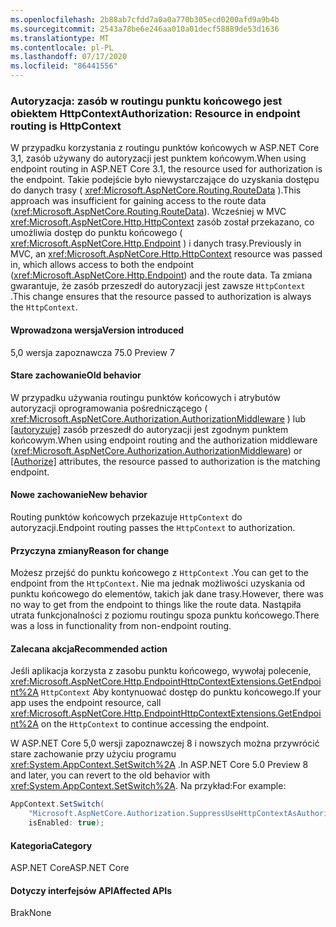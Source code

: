```yaml
---
ms.openlocfilehash: 2b88ab7cfdd7a0a0a770b305ecd0200afd9a9b4b
ms.sourcegitcommit: 2543a78be6e246aa010a01decf58889de53d1636
ms.translationtype: MT
ms.contentlocale: pl-PL
ms.lasthandoff: 07/17/2020
ms.locfileid: "86441556"
---
```

### <a name="authorization-resource-in-endpoint-routing-is-httpcontext"></a><span data-ttu-id="e5c5b-101">Autoryzacja: zasób w routingu punktu końcowego jest obiektem HttpContext</span><span class="sxs-lookup"><span data-stu-id="e5c5b-101">Authorization: Resource in endpoint routing is HttpContext</span></span>

<span data-ttu-id="e5c5b-102">W przypadku korzystania z routingu punktów końcowych w ASP.NET Core 3,1, zasób używany do autoryzacji jest punktem końcowym.</span><span class="sxs-lookup"><span data-stu-id="e5c5b-102">When using endpoint routing in ASP.NET Core 3.1, the resource used for authorization is the endpoint.</span></span> <span data-ttu-id="e5c5b-103">Takie podejście było niewystarczające do uzyskania dostępu do danych trasy ( <xref:Microsoft.AspNetCore.Routing.RouteData> ).</span><span class="sxs-lookup"><span data-stu-id="e5c5b-103">This approach was insufficient for gaining access to the route data (<xref:Microsoft.AspNetCore.Routing.RouteData>).</span></span> <span data-ttu-id="e5c5b-104">Wcześniej w MVC <xref:Microsoft.AspNetCore.Http.HttpContext> zasób został przekazano, co umożliwia dostęp do punktu końcowego ( <xref:Microsoft.AspNetCore.Http.Endpoint> ) i danych trasy.</span><span class="sxs-lookup"><span data-stu-id="e5c5b-104">Previously in MVC, an <xref:Microsoft.AspNetCore.Http.HttpContext> resource was passed in, which allows access to both the endpoint (<xref:Microsoft.AspNetCore.Http.Endpoint>) and the route data.</span></span> <span data-ttu-id="e5c5b-105">Ta zmiana gwarantuje, że zasób przeszedł do autoryzacji jest zawsze `HttpContext` .</span><span class="sxs-lookup"><span data-stu-id="e5c5b-105">This change ensures that the resource passed to authorization is always the `HttpContext`.</span></span>

#### <a name="version-introduced"></a><span data-ttu-id="e5c5b-106">Wprowadzona wersja</span><span class="sxs-lookup"><span data-stu-id="e5c5b-106">Version introduced</span></span>

<span data-ttu-id="e5c5b-107">5,0 wersja zapoznawcza 7</span><span class="sxs-lookup"><span data-stu-id="e5c5b-107">5.0 Preview 7</span></span>

#### <a name="old-behavior"></a><span data-ttu-id="e5c5b-108">Stare zachowanie</span><span class="sxs-lookup"><span data-stu-id="e5c5b-108">Old behavior</span></span>

<span data-ttu-id="e5c5b-109">W przypadku używania routingu punktów końcowych i atrybutów autoryzacji oprogramowania pośredniczącego ( <xref:Microsoft.AspNetCore.Authorization.AuthorizationMiddleware> ) lub [[autoryzuje]](xref:Microsoft.AspNetCore.Authorization.AuthorizeAttribute) zasób przeszedł do autoryzacji jest zgodnym punktem końcowym.</span><span class="sxs-lookup"><span data-stu-id="e5c5b-109">When using endpoint routing and the authorization middleware (<xref:Microsoft.AspNetCore.Authorization.AuthorizationMiddleware>) or [[Authorize]](xref:Microsoft.AspNetCore.Authorization.AuthorizeAttribute) attributes, the resource passed to authorization is the matching endpoint.</span></span>

#### <a name="new-behavior"></a><span data-ttu-id="e5c5b-110">Nowe zachowanie</span><span class="sxs-lookup"><span data-stu-id="e5c5b-110">New behavior</span></span>

<span data-ttu-id="e5c5b-111">Routing punktów końcowych przekazuje `HttpContext` do autoryzacji.</span><span class="sxs-lookup"><span data-stu-id="e5c5b-111">Endpoint routing passes the `HttpContext` to authorization.</span></span>

#### <a name="reason-for-change"></a><span data-ttu-id="e5c5b-112">Przyczyna zmiany</span><span class="sxs-lookup"><span data-stu-id="e5c5b-112">Reason for change</span></span>

<span data-ttu-id="e5c5b-113">Możesz przejść do punktu końcowego z `HttpContext` .</span><span class="sxs-lookup"><span data-stu-id="e5c5b-113">You can get to the endpoint from the `HttpContext`.</span></span> <span data-ttu-id="e5c5b-114">Nie ma jednak możliwości uzyskania od punktu końcowego do elementów, takich jak dane trasy.</span><span class="sxs-lookup"><span data-stu-id="e5c5b-114">However, there was no way to get from the endpoint to things like the route data.</span></span> <span data-ttu-id="e5c5b-115">Nastąpiła utrata funkcjonalności z poziomu routingu spoza punktu końcowego.</span><span class="sxs-lookup"><span data-stu-id="e5c5b-115">There was a loss in functionality from non-endpoint routing.</span></span>

#### <a name="recommended-action"></a><span data-ttu-id="e5c5b-116">Zalecana akcja</span><span class="sxs-lookup"><span data-stu-id="e5c5b-116">Recommended action</span></span>

<span data-ttu-id="e5c5b-117">Jeśli aplikacja korzysta z zasobu punktu końcowego, wywołaj polecenie, <xref:Microsoft.AspNetCore.Http.EndpointHttpContextExtensions.GetEndpoint%2A> `HttpContext` Aby kontynuować dostęp do punktu końcowego.</span><span class="sxs-lookup"><span data-stu-id="e5c5b-117">If your app uses the endpoint resource, call <xref:Microsoft.AspNetCore.Http.EndpointHttpContextExtensions.GetEndpoint%2A> on the `HttpContext` to continue accessing the endpoint.</span></span>

<span data-ttu-id="e5c5b-118">W ASP.NET Core 5,0 wersji zapoznawczej 8 i nowszych można przywrócić stare zachowanie przy użyciu programu <xref:System.AppContext.SetSwitch%2A> .</span><span class="sxs-lookup"><span data-stu-id="e5c5b-118">In ASP.NET Core 5.0 Preview 8 and later, you can revert to the old behavior with <xref:System.AppContext.SetSwitch%2A>.</span></span> <span data-ttu-id="e5c5b-119">Na przykład:</span><span class="sxs-lookup"><span data-stu-id="e5c5b-119">For example:</span></span>

```csharp
AppContext.SetSwitch(
    "Microsoft.AspNetCore.Authorization.SuppressUseHttpContextAsAuthorizationResource",
    isEnabled: true);
```

#### <a name="category"></a><span data-ttu-id="e5c5b-120">Kategoria</span><span class="sxs-lookup"><span data-stu-id="e5c5b-120">Category</span></span>

<span data-ttu-id="e5c5b-121">ASP.NET Core</span><span class="sxs-lookup"><span data-stu-id="e5c5b-121">ASP.NET Core</span></span>

#### <a name="affected-apis"></a><span data-ttu-id="e5c5b-122">Dotyczy interfejsów API</span><span class="sxs-lookup"><span data-stu-id="e5c5b-122">Affected APIs</span></span>

<span data-ttu-id="e5c5b-123">Brak</span><span class="sxs-lookup"><span data-stu-id="e5c5b-123">None</span></span>

<!--

#### Affected APIs

Not detectable via API analysis

-->
